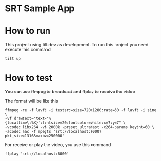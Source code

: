 # SRT Sample App


# How to run
This project using tilt.dev as development. To run this project you need execute this command
```
tilt up
```

# How to test
You can use ffmpeg to broadcast and ffplay to receive the video

The format will be like this
```
ffmpeg -re -f lavfi -i testsrc=size=720x1280:rate=30 -f lavfi -i sine \
-vf drawtext="text='%{localtime\:%X}':fontsize=20:fontcolor=white:x=7:y=7" \
-vcodec libx264 -vb 2000k -preset ultrafast -x264-params keyint=60 \
-acodec aac -f mpegts 'srt://localhost:9000?pkt_size=1316&maxbw=250000'
```

For receive or play the video, you use this command
```
ffplay 'srt://localhost:6000'
```